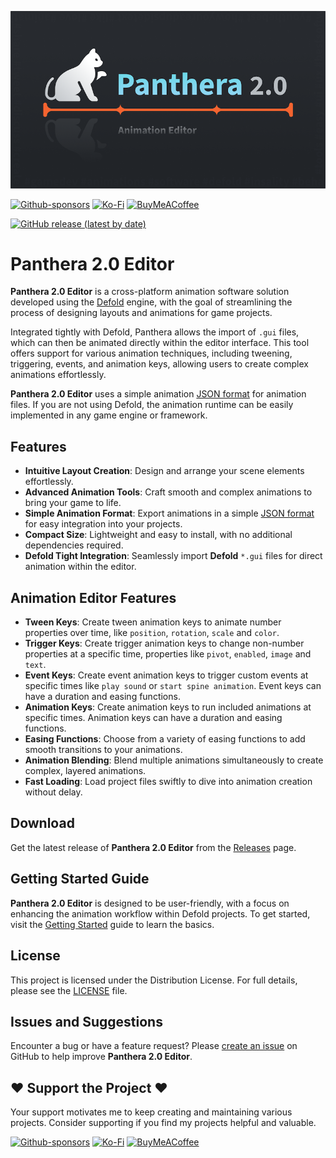 ![](../media/logo.png)

[![Github-sponsors](https://img.shields.io/badge/sponsor-30363D?style=for-the-badge&logo=GitHub-Sponsors&logoColor=#EA4AAA)](https://github.com/sponsors/insality) [![Ko-Fi](https://img.shields.io/badge/Ko--fi-F16061?style=for-the-badge&logo=ko-fi&logoColor=white)](https://ko-fi.com/insality) [![BuyMeACoffee](https://img.shields.io/badge/Buy%20Me%20a%20Coffee-ffdd00?style=for-the-badge&logo=buy-me-a-coffee&logoColor=black)](https://www.buymeacoffee.com/insality)

[![GitHub release (latest by date)](https://img.shields.io/github/v/tag/insality/panthera?style=for-the-badge&label=Release)](https://github.com/Insality/panthera/tags)

# Panthera 2.0 Editor

**Panthera 2.0 Editor** is a cross-platform animation software solution developed using the [Defold](https://defold.com/) engine, with the goal of streamlining the process of designing layouts and animations for game projects.

Integrated tightly with Defold, Panthera allows the import of `.gui` files, which can then be animated directly within the editor interface. This tool offers support for various animation techniques, including tweening, triggering, events, and animation keys, allowing users to create complex animations effortlessly.

**Panthera 2.0 Editor** uses a simple animation [JSON format](/docs_editor/animation_data_format.md) for animation files. If you are not using Defold, the animation runtime can be easily implemented in any game engine or framework.


## Features

- **Intuitive Layout Creation**: Design and arrange your scene elements effortlessly.
- **Advanced Animation Tools**: Craft smooth and complex animations to bring your game to life.
- **Simple Animation Format**: Export animations in a simple [JSON format](/docs_editor/animation_data_format.md) for easy integration into your projects.
- **Compact Size**: Lightweight and easy to install, with no additional dependencies required.
- **Defold Tight Integration**: Seamlessly import **Defold** `*.gui` files for direct animation within the editor.


## Animation Editor Features

- **Tween Keys**: Create tween animation keys to animate number properties over time, like `position`, `rotation`, `scale` and `color`.
- **Trigger Keys**: Create trigger animation keys to change non-number properties at a specific time, properties like `pivot`, `enabled`, `image` and `text`.
- **Event Keys**: Create event animation keys to trigger custom events at specific times like `play sound` or `start spine animation`. Event keys can have a duration and easing functions.
- **Animation Keys**: Create animation keys to run included animations at specific times. Animation keys can have a duration and easing functions.
- **Easing Functions**: Choose from a variety of easing functions to add smooth transitions to your animations.
- **Animation Blending**: Blend multiple animations simultaneously to create complex, layered animations.
- **Fast Loading**: Load project files swiftly to dive into animation creation without delay.


## Download

Get the latest release of **Panthera 2.0 Editor** from the [Releases](https://github.com/Insality/panthera/releases) page.


## Getting Started Guide

**Panthera 2.0 Editor** is designed to be user-friendly, with a focus on enhancing the animation workflow within Defold projects. To get started, visit the [Getting Started](getting_started.md) guide to learn the basics.


## License

This project is licensed under the Distribution License. For full details, please see the [LICENSE](LICENSE) file.


## Issues and Suggestions

Encounter a bug or have a feature request? Please [create an issue](https://github.com/Insality/panthera/issues) on GitHub to help improve **Panthera 2.0 Editor**.


## ❤️ Support the Project ❤️

Your support motivates me to keep creating and maintaining various projects. Consider supporting if you find my projects helpful and valuable.

[![Github-sponsors](https://img.shields.io/badge/sponsor-30363D?style=for-the-badge&logo=GitHub-Sponsors&logoColor=#EA4AAA)](https://github.com/sponsors/insality) [![Ko-Fi](https://img.shields.io/badge/Ko--fi-F16061?style=for-the-badge&logo=ko-fi&logoColor=white)](https://ko-fi.com/insality) [![BuyMeACoffee](https://img.shields.io/badge/Buy%20Me%20a%20Coffee-ffdd00?style=for-the-badge&logo=buy-me-a-coffee&logoColor=black)](https://www.buymeacoffee.com/insality)
